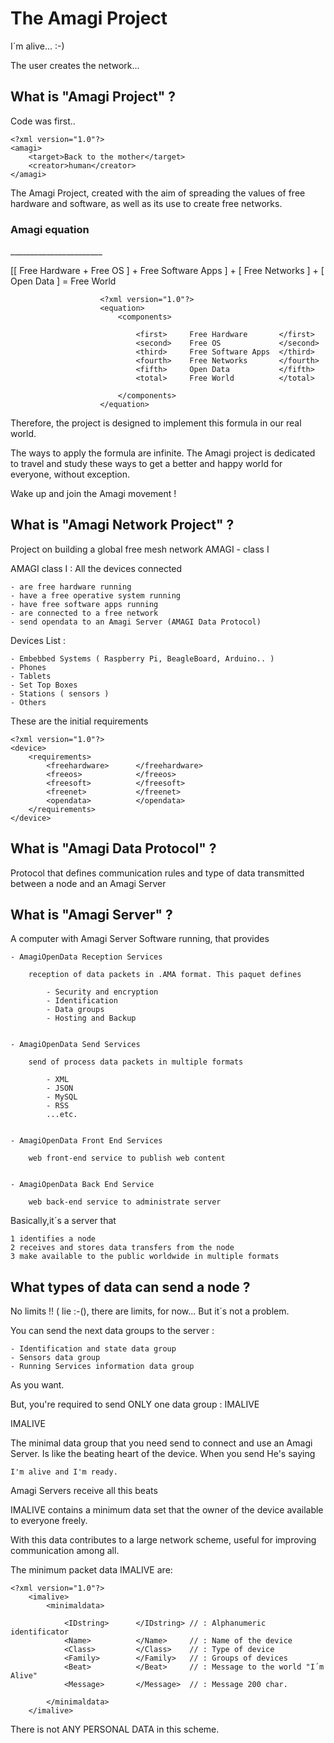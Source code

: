 The Amagi Project
=================




I´m alive... :-)

The user creates the network...





What is "Amagi Project" ?
-------------------------------

Code was first..
    
    <?xml version="1.0"?>
    <amagi>
        <target>Back to the mother</target>
        <creator>human</creator>
    </amagi>

The Amagi Project, created with the aim of spreading the values of free hardware and software,
as well as its use to create free networks.




<h3>Amagi equation</h3>
_______________________


[[ Free Hardware + Free OS ] + Free Software Apps ] + [ Free Networks ] + [ Open Data ] = Free World



                        <?xml version="1.0"?>
                        <equation>
                            <components>
                            
                                <first>     Free Hardware       </first>
                                <second>    Free OS             </second>
                                <third>     Free Software Apps  </third>
                                <fourth>    Free Networks       </fourth>
                                <fifth>     Open Data           </fifth>
                                <total>     Free World          </total>
                            
                            </components>
                        </equation>

Therefore, the project is designed to implement this formula in our real world.

The ways to apply the formula are infinite. The Amagi project is dedicated to travel and study these ways
to get a better and happy world for everyone, without exception.


Wake up and join the Amagi movement !




What is "Amagi Network Project" ?
-------------------------------


Project on building a global free mesh network AMAGI - class I

AMAGI class I : All the devices connected

    - are free hardware running
    - have a free operative system running
    - have free software apps running
    - are connected to a free network
    - send opendata to an Amagi Server (AMAGI Data Protocol)


Devices List :

    - Embebbed Systems ( Raspberry Pi, BeagleBoard, Arduino.. )
    - Phones
    - Tablets
    - Set Top Boxes
    - Stations ( sensors )
    - Others

These are the initial requirements

    <?xml version="1.0"?>
    <device>
        <requirements>
            <freehardware>      </freehardware>
            <freeos>            </freeos>
            <freesoft>          </freesoft>
            <freenet>           </freenet>
            <opendata>          </opendata>
        </requirements>
    </device>


What is "Amagi Data Protocol" ?
-------------------------------

Protocol that defines communication rules and type of data transmitted between a node and an Amagi Server


What is "Amagi Server" ?
-------------------------------

A computer with Amagi Server Software running, that provides 

    - AmagiOpenData Reception Services
        
        reception of data packets in .AMA format. This paquet defines
            
            - Security and encryption
            - Identification
            - Data groups
            - Hosting and Backup
        
    
    - AmagiOpenData Send Services
        
        send of process data packets in multiple formats
            
            - XML
            - JSON
            - MySQL
            - RSS
            ...etc.

    
    - AmagiOpenData Front End Services
    
        web front-end service to publish web content
    
    
    - AmagiOpenData Back End Service
    
        web back-end service to administrate server



Basically,it´s a server that 

    1 identifies a node
    2 receives and stores data transfers from the node
    3 make available to the public worldwide in multiple formats



What types of data can send a node ?
-------------------------------

No limits !! ( lie :-(), there are limits, for now...
But it´s not a problem.

You can send the next data groups to the server :


    - Identification and state data group
    - Sensors data group
    - Running Services information data group

As you want.



But, you're required to send ONLY one data group : IMALIVE

IMALIVE

The minimal data group that you need send to connect and use an Amagi Server.
Is like the beating heart of the device.
When you send He's saying 
        
    I'm alive and I'm ready.

Amagi Servers receive all this beats  

IMALIVE contains a minimum data set that the owner of the device available to everyone freely.

With this data contributes to a large network scheme, useful for improving communication among all.

The minimum packet data IMALIVE are:

    <?xml version="1.0"?>
        <imalive>
            <minimaldata>
            
                <IDstring>      </IDstring> // : Alphanumeric identificator
                <Name>          </Name>     // : Name of the device
                <Class>         </Class>    // : Type of device
                <Family>        </Family>   // : Groups of devices
                <Beat>          </Beat>     // : Message to the world "I´m Alive"
                <Message>       </Message>  // : Message 200 char.
            
            </minimaldata>
        </imalive>

There is not ANY PERSONAL DATA in this scheme.

